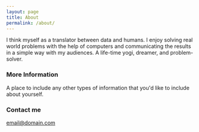 ```yaml
---
layout: page
title: About
permalink: /about/
---
```


I think myself as a translator between data and humans. I enjoy solving real world problems with the help of computers and communicating the results in a simple way with my audiences. A life-time yogi, dreamer, and problem-solver. 

### More Information

A place to include any other types of information that you'd like to include about yourself.

### Contact me

[email@domain.com](mailto:email@domain.com)
